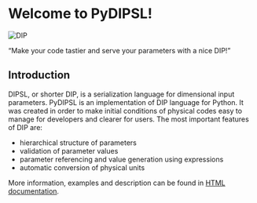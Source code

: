 # Welcome to PyDIPSL!

![DIP](https://raw.githubusercontent.com/dipsl/dippy/main/docs/source/_static/logo/dip_logo_128.png)

“Make your code tastier and serve your parameters with a nice DIP!”

## Introduction

DIPSL, or shorter DIP, is a serialization language for dimensional input parameters.
PyDIPSL is an implementation of DIP language for Python.
It was created in order to make initial conditions of physical codes easy to manage for developers and clearer for users.
The most important features of DIP are:

* hierarchical structure of parameters
* validation of parameter values
* parameter referencing and value generation using expressions
* automatic conversion of physical units

More information, examples and description can be found in [HTML documentation](https://dipsl.github.io/pydipsl).